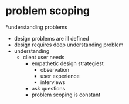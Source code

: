 # problem scoping
*understanding problems
* design problems are ill defined
* design requires deep understanding problem
* understanding
  * client user needs
    * empathetic design strategiest
      * observation
      * user experience
      * interviews
    * ask questions
    * problem scoping is constant